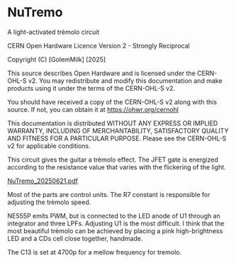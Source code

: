 # NuTremo
 A light-activated trèmolo circuit

CERN Open Hardware Licence Version 2 - Strongly Reciprocal

Copyright (C) [GolemMilk] [2025]

This source describes Open Hardware and is licensed under the CERN-OHL-S v2.
You may redistribute and modify this documentation and make products using it under the terms of the CERN-OHL-S v2.

You should have received a copy of the CERN-OHL-S v2 along with this source.
If not, you can obtain it at https://ohwr.org/cernohl

This documentation is distributed WITHOUT ANY EXPRESS OR IMPLIED WARRANTY,
INCLUDING OF MERCHANTABILITY, SATISFACTORY QUALITY AND FITNESS FOR A PARTICULAR PURPOSE.
Please see the CERN-OHL-S v2 for applicable conditions.

This circuit gives the guitar a trèmolo effect. The JFET gate is energized according to the resistance value that varies with the flickering of the light.

[NuTremo_20250621.pdf](https://github.com/user-attachments/files/21324331/NuTremo_20250621.pdf)


Most of the parts are control units. The R7 constant is responsible for adjusting the trèmolo speed.

NE555P emits PWM, but is connected to the LED anode of U1 through an integrator and three LPFs. Adjusting U1 is the most difficult. I think that the most beautiful trèmolo can be achieved by placing a pink high-brightness LED and a CDs cell close together, handmade.

The C13 is set at 4700p for a mellow frequency for tremolo.
